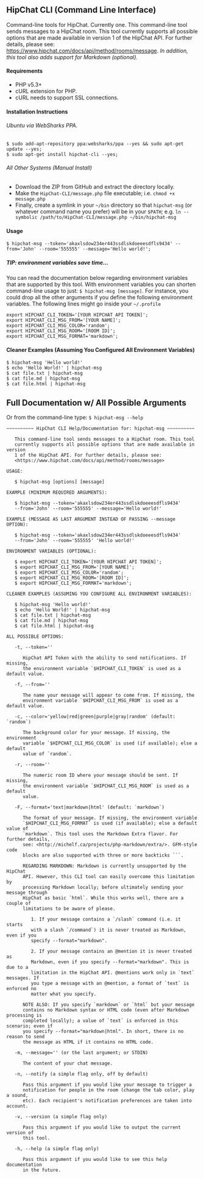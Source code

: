 ## HipChat CLI (Command Line Interface)

Command-line tools for HipChat. Currently one. This command-line tool sends messages to a HipChat room. This tool currently supports all possible options that are made available in version 1 of the HipChat API. For further details, please see: <https://www.hipchat.com/docs/api/method/rooms/message>. *In addition, this tool also adds support for Markdown (optional).*

#### Requirements

- PHP v5.3+
- cURL extension for PHP.
- cURL needs to support SSL connections.

#### Installation Instructions

###### Ubuntu via WebSharks PPA.

```
$ sudo add-apt-repository ppa:websharks/ppa --yes && sudo apt-get update --yes;
$ sudo apt-get install hipchat-cli --yes;
```

###### All Other Systems (Manual Install)

- Download the ZIP from GitHub and extract the directory locally.
- Make the `HipChat-CLI/message.php` file executable; i.e. `chmod +x message.php`
- Finally, create a symlink in your `~/bin` directory so that `hipchat-msg` (or whatever command name you prefer) will be in your `$PATH`; e.g. `ln --symbolic /path/to/HipChat-CLI/message.php ~/bin/hipchat-msg`

#### Usage

```
$ hipchat-msg --token='akaxlsdow234er443ssdlskdoeeesdfls9434' --from='John' --room='555555' --message='Hello world!';
```

##### **TIP:** environment variables save time...

You can read the documentation below regarding environment variables that are supported by this tool. With environment variables you can shorten command-line usage to just: `$ hipchat-msg [message]`. For instance, you could drop all the other arguments if you define the following environment variables. The following lines might go inside your `~/.profile`

```
export HIPCHAT_CLI_TOKEN='[YOUR HIPCHAT API TOKEN]';
export HIPCHAT_CLI_MSG_FROM='[YOUR NAME]';
export HIPCHAT_CLI_MSG_COLOR='random';
export HIPCHAT_CLI_MSG_ROOM='[ROOM ID]';
export HIPCHAT_CLI_MSG_FORMAT='markdown';
```

#### Cleaner Examples (Assuming You Configured All Environment Variables)

```
$ hipchat-msg 'Hello world!'
$ echo 'Hello World!' | hipchat-msg
$ cat file.txt | hipchat-msg
$ cat file.md | hipchat-msg
$ cat file.html | hipchat-msg
```

## Full Documentation w/ All Possible Arguments
Or from the command-line type: `$ hipchat-msg --help`

	~~~~~~~~~~ HipChat CLI Help/Documentation for: hipchat-msg ~~~~~~~~~~

	   This command-line tool sends messages to a HipChat room. This tool
	   currently supports all possible options that are made available in version
	   1 of the HipChat API. For further details, please see:
	   <https://www.hipchat.com/docs/api/method/rooms/message>

	USAGE:

	   $ hipchat-msg [options] [message]

	EXAMPLE (MINIMUM REQUIRED ARGUMENTS):

	   $ hipchat-msg --token='akaxlsdow234er443ssdlskdoeeesdfls9434'
	   --from='John' --room='555555' --message='Hello world!'

	EXAMPLE (MESSAGE AS LAST ARGUMENT INSTEAD OF PASSING --message OPTION):

	   $ hipchat-msg --token='akaxlsdow234er443ssdlskdoeeesdfls9434'
	   --from='John' --room='555555' 'Hello world!'

	ENVIRONMENT VARIABLES (OPTIONAL):

	   $ export HIPCHAT_CLI_TOKEN='[YOUR HIPCHAT API TOKEN]';
	   $ export HIPCHAT_CLI_MSG_FROM='[YOUR NAME]';
	   $ export HIPCHAT_CLI_MSG_COLOR='random';
	   $ export HIPCHAT_CLI_MSG_ROOM='[ROOM ID]';
	   $ export HIPCHAT_CLI_MSG_FORMAT='markdown';

	CLEANER EXAMPLES (ASSUMING YOU CONFIGURE ALL ENVIRONMENT VARIABLES):

	   $ hipchat-msg 'Hello world!'
	   $ echo 'Hello World!' | hipchat-msg
	   $ cat file.txt | hipchat-msg
	   $ cat file.md | hipchat-msg
	   $ cat file.html | hipchat-msg

	ALL POSSIBLE OPTIONS:

	   -t, --token=''

	      HipChat API Token with the ability to send notifications. If missing,
	      the environment variable `$HIPCHAT_CLI_TOKEN` is used as a default value.

	   -f, --from=''

	      The name your message will appear to come from. If missing, the
	      environment variable `$HIPCHAT_CLI_MSG_FROM` is used as a default value.

	   -c, --color='yellow|red|green|purple|gray|random' (default: `random`)

	      The background color for your message. If missing, the environment
	      variable `$HIPCHAT_CLI_MSG_COLOR` is used (if available); else a default
	      value of `random`.

	   -r, --room=''

	      The numeric room ID where your message should be sent. If missing,
	      the environment variable `$HIPCHAT_CLI_MSG_ROOM` is used as a default
	      value.

	   -F, --format='text|markdown|html' (default: `markdown`)

	      The format of your message. If missing, the environment variable
	      `$HIPCHAT_CLI_MSG_FORMAT` is used (if available); else a default value of
	      `markdown`. This tool uses the Markdown Extra flavor. For further details,
	      see: <http://michelf.ca/projects/php-markdown/extra/>. GFM-style code
	      blocks are also supported with three or more backticks ```.

	      REGARDING MARKDOWN: Markdown is currently unsupported by the HipChat
	      API. However, this CLI tool can easily overcome this limitation by
	      processing Markdown locally; before ultimately sending your message through
	      HipChat as basic `html`. While this works well, there are a couple of
	      limitations to be aware of please.

	         1. If your message contains a `/slash` command (i.e. it starts
	         with a slash `/command`) it is never treated as Markdown, even if you
	         specify --format="markdown".

	         2. If your message contains an @mention it is never treated as
	         Markdown, even if you specify --format="markdown". This is due to a
	         limitation in the HipChat API. @mentions work only in `text` messages. If
	         you type a message with an @mention, a format of `text` is enforced no
	         matter what you specify.

	      NOTE ALSO: If you specify `markdown` or `html` but your message
	      contains no Markdown syntax or HTML code (even after Markdown processing is
	      completed locally); a value of `text` is enforced in this scenario; even if
	      you specify --format="markdown|html". In short, there is no reason to send
	      the message as HTML if it contains no HTML code.

	   -m, --message='' (or the last argument; or STDIN)

	      The content of your chat message.

	   -n, --notify (a simple flag only, off by default)

	      Pass this argument if you would like your message to trigger a
	      notification for people in the room (change the tab color, play a sound,
	      etc). Each recipient's notification preferences are taken into account.

	   -v, --version (a simple flag only)

	      Pass this argument if you would like to output the current version of
	      this tool.

	   -h, --help (a simple flag only)

	      Pass this argument if you would like to see this help documentation
	      in the future.